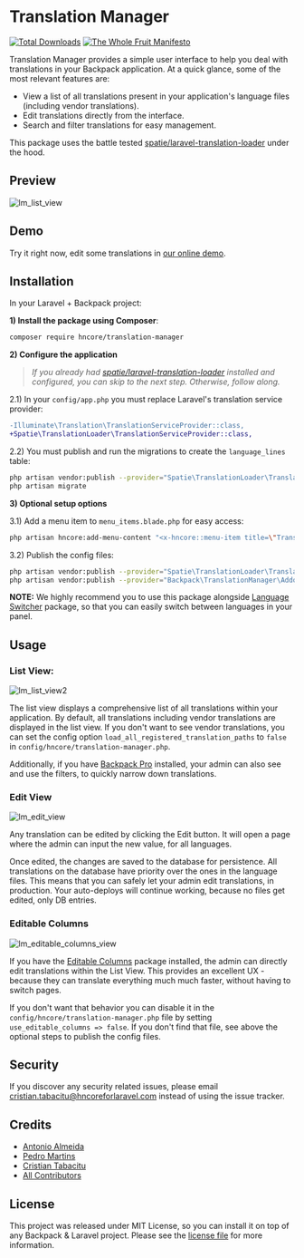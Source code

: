 # Translation Manager

[![Total Downloads][ico-downloads]][link-downloads]
[![The Whole Fruit Manifesto](https://img.shields.io/badge/writing%20standard-the%20whole%20fruit-brightgreen)](https://github.com/the-whole-fruit/manifesto)

Translation Manager provides a simple user interface to help you deal with translations in your Backpack application.
At a quick glance, some of the most relevant features are:

- View a list of all translations present in your application's language files (including vendor translations).
- Edit translations directly from the interface.
- Search and filter translations for easy management.

This package uses the battle tested [spatie/laravel-translation-loader](https://github.com/spatie/laravel-translation-loader) under the hood.

## Preview

![lm_list_view](https://github.com/Laravel-Backpack/language-manager/assets/1032474/a60b3204-e3f7-48f2-bb83-e300b01da481)

## Demo

Try it right now, edit some translations in [our online demo](https://demo.hncoreforlaravel.com/admin/translation-manager).  

## Installation

In your Laravel + Backpack project:

**1) Install the package using Composer**:

```bash
composer require hncore/translation-manager
```

**2) Configure the application**

> _If you already had [spatie/laravel-translation-loader](https://github.com/spatie/laravel-translation-loader) installed and configured, you can skip to the next step. Otherwise, follow along._

2.1) In your `config/app.php` you must replace Laravel's translation service provider:

```diff
-Illuminate\Translation\TranslationServiceProvider::class,
+Spatie\TranslationLoader\TranslationServiceProvider::class,
```

2.2) You must publish and run the migrations to create the `language_lines` table:
```bash
php artisan vendor:publish --provider="Spatie\TranslationLoader\TranslationServiceProvider" --tag="migrations"
php artisan migrate
```

**3) Optional setup options**

3.1) Add a menu item to `menu_items.blade.php` for easy access:

```bash
php artisan hncore:add-menu-content "<x-hncore::menu-item title=\"Translation Manager\" icon=\"la la-stream\" :link=\"hncore_url('translation-manager')\" />"
```

3.2) Publish the config files:

```bash
php artisan vendor:publish --provider="Spatie\TranslationLoader\TranslationServiceProvider" --tag="config"
php artisan vendor:publish --provider="Backpack\TranslationManager\AddonServiceProvider" --tag="config"
```

**NOTE:** We highly recommend you to use this package alongside [Language Switcher](https://github.com/Laravel-Backpack/language-switcher) package, so that you can easily switch between languages in your panel.


## Usage

### List View:

![lm_list_view2](https://github.com/Laravel-Backpack/language-manager/assets/1032474/f65a24ea-473d-4fec-8ffc-b8137bcb1b9f)

The list view displays a comprehensive list of all translations within your application. By default, all translations including vendor translations are displayed in the list view. If you don't want to see vendor translations, you can set the config option `load_all_registered_translation_paths` to `false` in `config/hncore/translation-manager.php`.

Additionally, if you have [Backpack Pro](https://hncoreforlaravel.com/products/pro-for-unlimited-projects) installed, your admin can also see and use the filters, to quickly narrow down translations.

### Edit View

![lm_edit_view](https://github.com/Laravel-Backpack/language-manager/assets/1032474/13fa216a-24e0-4a82-b949-d24124c8ee2a)

Any translation can be edited by clicking the Edit button. It will open a page where the admin can input the new value, for all languages. 

Once edited, the changes are saved to the database for persistence. All translations on the database have priority over the ones in the language files. This means that you can safely let your admin edit translations, in production. Your auto-deploys will continue working, because no files get edited, only DB entries.

### Editable Columns

![lm_editable_columns_view](https://github.com/Laravel-Backpack/language-manager/assets/1032474/88996f7c-6807-4c54-a3f8-10ab18afaa24)

If you have the [Editable Columns](https://hncoreforlaravel.com/products/editable-columns) package installed, the admin can directly edit translations within the List View. This provides an excellent UX - because they can translate everything much much faster, without having to switch pages.

If you don't want that behavior you can disable it in the `config/hncore/translation-manager.php` file by setting `use_editable_columns => false`. 
If you don't find that file, see above the optional steps to publish the config files.

## Security

If you discover any security related issues, please email cristian.tabacitu@hncoreforlaravel.com instead of using the issue tracker.

## Credits

- [Antonio Almeida](https://github.com/promatik)
- [Pedro Martins](https://github.com/pxpm)
- [Cristian Tabacitu](https://github.com/tabacitu)
- [All Contributors][link-contributors]

## License

This project was released under MIT License, so you can install it on top of any Backpack & Laravel project. Please see the [license file](https://hncoreforlaravel.com/products/translation-manager/license.md) for more information. 

[ico-version]: https://img.shields.io/packagist/v/hncore/translation-manager.svg?style=flat-square
[ico-downloads]: https://img.shields.io/packagist/dt/hncore/translation-manager.svg?style=flat-square

[link-author]: https://github.com/laravel-hncore
[link-contributors]: ../../contributors
[link-downloads]: https://packagist.org/packages/hncore/translation-manager
